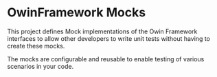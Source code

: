 # OwinFramework Mocks
This project defines Mock implementations of the Owin Framework interfaces to allow
other developers to write unit tests without having to create these mocks.

The mocks are configurable and reusable to enable testing of various scenarios in
your code.
